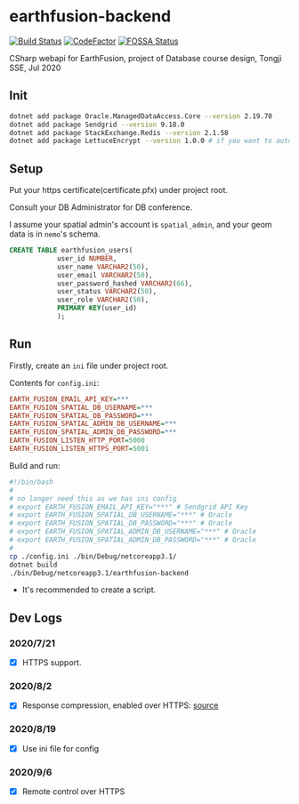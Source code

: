 # earthfusion-backend

[![Build Status](https://travis-ci.com/xiongnemo/earthfusion-backend.svg?token=eVKLnmA7cJigiwqAoaHv&branch=master)](https://travis-ci.com/xiongnemo/earthfusion-backend)
[![CodeFactor](https://www.codefactor.io/repository/github/xiongnemo/earthfusion-backend/badge?s=1af991d5c9acc63fe503f7d96cfbbf5a3c5f048c)](https://www.codefactor.io/repository/github/xiongnemo/earthfusion-backend)
[![FOSSA Status](https://app.fossa.com/api/projects/git%2Bgithub.com%2Fxiongnemo%2Fearthfusion-backend.svg?type=shield)](https://app.fossa.com/projects/git%2Bgithub.com%2Fxiongnemo%2Fearthfusion-backend.svg?ref=badge_shield)

CSharp webapi for EarthFusion, project of Database course design, Tongji SSE, Jul 2020

## Init

```bash
dotnet add package Oracle.ManagedDataAccess.Core --version 2.19.70
dotnet add package Sendgrid --version 9.18.0
dotnet add package StackExchange.Redis --version 2.1.58
dotnet add package LettuceEncrypt --version 1.0.0 # if you want to automatically obtain Let's Encrypt's certs
```

## Setup

Put your https certificate(certificate.pfx) under project root.

Consult your DB Administrator for DB conference.

I assume your spatial admin's account is `spatial_admin`, and your geom data is in `nemo`'s schema.

```sql
CREATE TABLE earthfusion_users(
            user_id NUMBER,
            user_name VARCHAR2(50),
            user_email VARCHAR2(50),
            user_password_hashed VARCHAR2(66),
            user_status VARCHAR2(50),
            user_role VARCHAR2(50),
            PRIMARY KEY(user_id)
            );
```


## Run

Firstly, create an `ini` file under project root.

Contents for `config.ini`:

```ini
EARTH_FUSION_EMAIL_API_KEY=***
EARTH_FUSION_SPATIAL_DB_USERNAME=***
EARTH_FUSION_SPATIAL_DB_PASSWORD=***
EARTH_FUSION_SPATIAL_ADMIN_DB_USERNAME=***
EARTH_FUSION_SPATIAL_ADMIN_DB_PASSWORD=***
EARTH_FUSION_LISTEN_HTTP_PORT=5000
EARTH_FUSION_LISTEN_HTTPS_PORT=5001
```

Build and run:

```bash
#!/bin/bash
#
# no longer need this as we has ini config
# export EARTH_FUSION_EMAIL_API_KEY="***" # Sendgrid API Key
# export EARTH_FUSION_SPATIAL_DB_USERNAME="***" # Oracle
# export EARTH_FUSION_SPATIAL_DB_PASSWORD="***" # Oracle
# export EARTH_FUSION_SPATIAL_ADMIN_DB_USERNAME="***" # Oracle
# export EARTH_FUSION_SPATIAL_ADMIN_DB_PASSWORD="***" # Oracle
# 
cp ./config.ini ./bin/Debug/netcoreapp3.1/
dotnet build
./bin/Debug/netcoreapp3.1/earthfusion-backend
```

* It's recommended to create a script.

## Dev Logs

### 2020/7/21

- [X] HTTPS support.

### 2020/8/2

- [X] Response compression, enabled over HTTPS: [source](https://docs.microsoft.com/en-us/aspnet/core/performance/response-compression?view=aspnetcore-3.1)

### 2020/8/19

- [X] Use ini file for config

### 2020/9/6

- [X] Remote control over HTTPS
